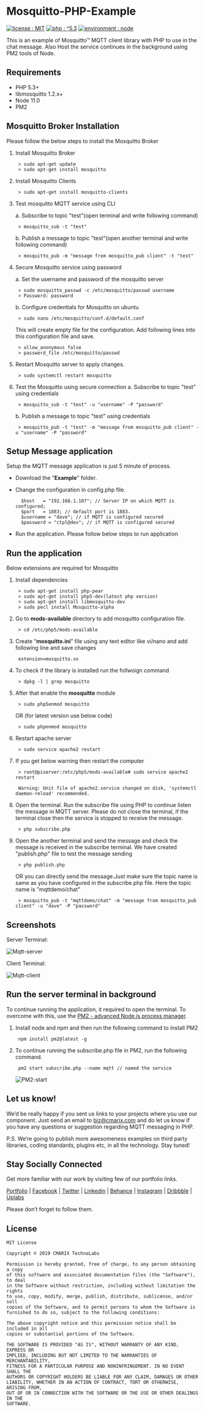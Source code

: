 # Mosquitto-PHP-Example #

<a target="_blank" href="LICENSE"><img src="https://img.shields.io/badge/licence-MIT-brightgreen.svg" alt="license : MIT"></a>
<a target="_blank" href="https://www.cmarix.com/php-opensource-development-services.html"><img src="https://img.shields.io/badge/php-%5E5.3-blue.svg" alt="php : ^5.3"></a>
<a target="_blank" href="https://www.cmarix.com/node-js-web-development-company.html"><img src="https://img.shields.io/badge/environment-node-blue.svg" alt="environment : node"></a>

This is an example of Mosquitto™ MQTT client library with PHP to use in the chat message. Also Host the service continues in the background using PM2 tools of Node.

## Requirements ##
- PHP 5.3+
- libmosquitto 1.2.x+
- Node 11.0
- PM2

## Mosquitto Broker Installation ##

Please follow the below steps to install the Mosquitto Broker

1. Install Mosquitto Broker

    	> sudo apt-get update
    	> sudo apt-get install mosquitto

2. Install Mosquitto Clients
    
    	> sudo apt-get install mosquitto-clients
    
3. Test mosquitto MQTT service using CLI
	
	a. Subscribe to topic "test"(open terminal and write following command)
    
    	> mosquitto_sub -t "test"
    
	b. Publish a message to topic "test"(open another terminal and write following command)
    
    	> mosquitto_pub -m "message from mosquitto_pub client" -t "test"
    
4. Secure Mosquitto service using password
	
	a. Set the username and password of the mosquitto server

    	> sudo mosquitto_passwd -c /etc/mosquitto/passwd username
    	> Password: password

	b. Configure credentials for Mosquitto on ubuntu
     
    	> sudo nano /etc/mosquitto/conf.d/default.conf

	This will create empty file for the configuration. Add following lines into this configuration file and save.
	
		> allow_anonymous false
		> password_file /etc/mosquitto/passwd

5. Restart Mosquitto server to apply changes.
    
    	> sudo systemctl restart mosquitto

6. Test the Mosquitto using secure connection
	a. Subscribe to topic "test" using credentials
    
    	> mosquitto_sub -t "test" -u "username" -P "password"
	
	b. Publish a message to topic "test" using credentials
	    
    	> mosquitto_pub -t "test" -m "message from mosquitto_pub client" -u "username" -P "password"

## Setup Message application  ##

Setup the MQTT message application is just 5 minute of process.

- Download the "**Example**" folder. 
- Change the configuration in config.php file.

    	$host   = "192.168.1.107"; // Server IP on which MQTT is configured; 
    	$port 	= 1883; // default port is 1883. 
    	$username = "dave"; // if MQTT is configured secured 
    	$password = "ctpl@dev"; // if MQTT is configured secured

- Run the application. Please follow below steps to run application

##  Run the application  ##

Below extensions are required for Mosquitto

1. Install dependencies
    	
    	> sudo apt-get install php-pear
    	> sudo apt-get install php5-dev(latest php version)
    	> sudo apt-get install libmosquitto-dev
    	> sudo pecl install Mosquitto-alpha

2. Go to **mods-available** directory to add mosquitto configuration file.
    	
    	> cd /etc/php5/mods-available

3. Create “**mosquitto.ini**” file using any text editor like vi/nano and add following line and save changes
    	
    	extension=mosquitto.so

4. To check if the library is installed run the follwoign command
    	
    	> dpkg -l | grep mosquitto

5. After that enable the **mosquitto** module
    	
    	> sudo php5enmod mosquitto

	OR (for latest version use below code)
    	
    	> sudo phpenmod mosquitto

6. Restart apache server
    	
    	> sudo service apache2 restart

7. If you get below warning then restart the computer
    	
    	> root@piserver:/etc/php5/mods-available# sudo service apache2 restart

    	Warning: Unit file of apache2.service changed on disk, 'systemctl daemon-reload' recommended.
8. Open the terminal. Run the subscribe file using PHP to continue listen the message in MQTT server. Please do not close the terminal, if the terminal close then the service is stopped to receive the message.    
    
    	> php subscribe.php

9. Open the another terminal and send the message and check the message is received in the subscribe terminal. We have created "publish.php" file to test the message sending
    
    	> php publish.php
	
	OR you can directly send the message.Just make sure the topic name is same as you have configured in the subscribe.php file. Here the topic name is "mqttdemo/chat"
    	   
    	> mosquitto_pub -t "mqttdemo/chat" -m "message from mosquitto_pub client" -u "dave" -P "password"


## Screenshots ##
 
Server Terminal:

![Mqtt-server](https://www.cmarix.com/git/php/Mosquitto-PHP-Example/Mqtt-server.png)

Client Terminal:

![Mqtt-client](https://www.cmarix.com/git/php/Mosquitto-PHP-Example/Mqtt-client.png)


##  Run the server terminal in background ##

To continue running the application, it required to open the terminal. To overcome with this, use the [PM2 - advanced Node.js process manager](http://pm2.keymetrics.io/).

1. Install node and npm and then run the following command to install PM2
    	
    	npm install pm2@latest -g

2. To continue running the subscribe.php file in PM2, run the following command. 
    	
    	pm2 start subscribe.php --name mqtt // named the service 

	![PM2-start](https://www.cmarix.com/git/php/Mosquitto-PHP-Example/PM2-start.png)

## Let us know! ##
We’d be really happy if you sent us links to your projects where you use our component. Just send an email to [biz@cmarix.com](mailto:biz@cmarix.com "biz@cmarix.com") and do let us know if you have any questions or suggestion regarding MQTT messaging in PHP.

P.S. We’re going to publish more awesomeness examples on third party libraries, coding standards, plugins etc, in all the technology. Stay tuned!

## Stay Socially Connected ##

Get more familiar with our work by visiting few of our portfolio links.

[Portfolio](https://www.cmarix.com/portfolio.html) | [Facebook](https://www.facebook.com/CMARIXTechnoLabs/) | [Twitter](https://twitter.com/CMARIXTechLabs) | [Linkedin](https://www.linkedin.com/company/cmarix-technolabs-pvt-ltd-) | [Behance](https://www.behance.net/CMARIXTechnoLabs/) | [Instagram](https://instagram.com/cmarixtechnolabs/) | [Dribbble](https://dribbble.com/CMARIXTechnoLabs) | [Uplabs](https://www.uplabs.com/cmarixtechnolabs)

Please don’t forget to follow them.

## License ##

	MIT License
	
	Copyright © 2019 CMARIX TechnoLabs
	
	Permission is hereby granted, free of charge, to any person obtaining a copy
	of this software and associated documentation files (the "Software"), to deal
	in the Software without restriction, including without limitation the rights
	to use, copy, modify, merge, publish, distribute, sublicense, and/or sell
	copies of the Software, and to permit persons to whom the Software is
	furnished to do so, subject to the following conditions:
	
	The above copyright notice and this permission notice shall be included in all
	copies or substantial portions of the Software.
	
	THE SOFTWARE IS PROVIDED "AS IS", WITHOUT WARRANTY OF ANY KIND, EXPRESS OR
	IMPLIED, INCLUDING BUT NOT LIMITED TO THE WARRANTIES OF MERCHANTABILITY,
	FITNESS FOR A PARTICULAR PURPOSE AND NONINFRINGEMENT. IN NO EVENT SHALL THE
	AUTHORS OR COPYRIGHT HOLDERS BE LIABLE FOR ANY CLAIM, DAMAGES OR OTHER
	LIABILITY, WHETHER IN AN ACTION OF CONTRACT, TORT OR OTHERWISE, ARISING FROM,
	OUT OF OR IN CONNECTION WITH THE SOFTWARE OR THE USE OR OTHER DEALINGS IN THE
	SOFTWARE.
